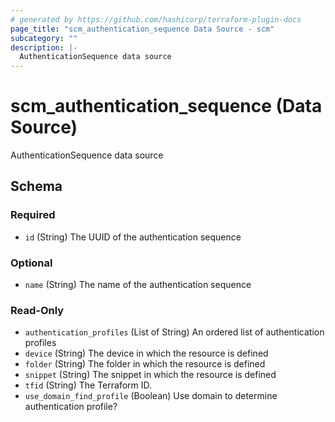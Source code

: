 ```yaml
---
# generated by https://github.com/hashicorp/terraform-plugin-docs
page_title: "scm_authentication_sequence Data Source - scm"
subcategory: ""
description: |-
  AuthenticationSequence data source
---
```


# scm_authentication_sequence (Data Source)

AuthenticationSequence data source



<!-- schema generated by tfplugindocs -->
## Schema

### Required

- `id` (String) The UUID of the authentication sequence

### Optional

- `name` (String) The name of the authentication sequence

### Read-Only

- `authentication_profiles` (List of String) An ordered list of authentication profiles
- `device` (String) The device in which the resource is defined
- `folder` (String) The folder in which the resource is defined
- `snippet` (String) The snippet in which the resource is defined
- `tfid` (String) The Terraform ID.
- `use_domain_find_profile` (Boolean) Use domain to determine authentication profile?
